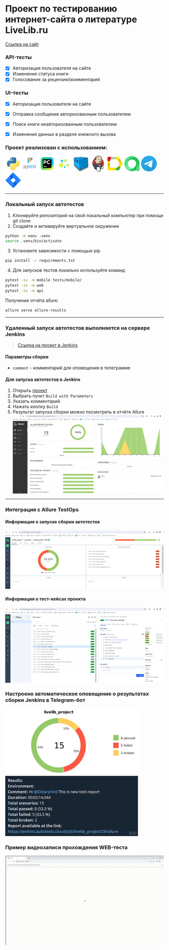 <h1> Проект по тестированию интернет-сайта о литературе LiveLib.ru</h1>

<a target="_blank" href="https://www.livelib.ru">Ссылка на сайт</a>

### API-тесты
- [x] Авторизация пользователя на сайте
- [x] Изменение статуса книги
- [x] Голосование за рецензию\комментарий

### UI-тесты
- [x] Авторизация пользователя на сайте
- [x] Отправка сообщения авторизованным пользователем
- [x] Поиск книги неавторизованным пользователем
- [x] Изменения данных в разделе книжного вызова


### Проект реализован с использованием:

<img src="resources/icons/python-original.svg" width="50"> <img src="resources/icons/pytest.png" width="50"> <img src="resources/icons/intellij_pycharm.png" width="50"> <img src="resources/icons/selene.png" width="50"> <img src="resources/icons/selenoid.png" width="50"> <img src="resources/icons/jenkins.png" width="50"> <img src="resources/icons/allure_report.png" width="50"> <img src="resources/icons/allure_testops.png" width="50"> <img src="resources/icons/telegram.svg" width="50"> <img src="resources/icons/jira.png" width="50">

----

### Локальный запуск автотестов
1. Клонируйте репозиторий на свой локальный компьютер при помощи git clone
2. Создайте и активируйте виртуальное окружение
  ```bash
  python -m venv .venv
  source .venv/bin/activate
  ```
3. Установите зависимости с помощью pip
  ```bash
  pip install -r requirements.txt
  ```
4. Для запусков тестов локально используйте команд:
  ```bash
  pytest -sv -m mobile tests/mobile/
  pytest -sv -m web
  pytest -sv -m api
  ```

Получение отчёта allure:
```bash
allure serve allure-results
```

----


### Удаленный запуск автотестов выполняется на сервере Jenkins
> <a target="_blank" href="https://jenkins.autotests.cloud/job/livelib_project/">Ссылка на проект в Jenkins</a>


#### Параметры сборки

* `comment` - комментарий для оповещения в телеграмме


#### Для запуска автотестов в Jenkins

1. Открыть <a target="_blank" href="https://jenkins.autotests.cloud/job/livelib_project/">проект</a>
2. Выбрать пункт `Build with Parameters`
3. Указать комментарий 
4. Нажать кнопку `Build`
5. Результат запуска сборки можно посмотреть в отчёте Allure
![This is an image](/resources/screenshots/allure_report.png)
----
### Интеграция с Allure TestOps

#### Информация о запуске сборки автотестов
![This is an image](/resources/screenshots/allure_launch.png)

#### Информация о тест-кейсах проекта
![This is an image](/resources/screenshots/allure_test_cases.png)

### Настроено автоматическое оповещение о результатах сборки Jenkins в Telegram-бот
![This is an image](/resources/screenshots/telegram_message.png)

### Пример видеозаписи прохождения  WEB-теста
![This is a пша](/resources/screenshots/video_attach.gif)
